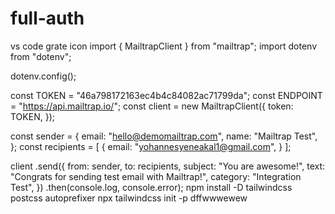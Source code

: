 # full-auth
vs code grate icon
import { MailtrapClient } from "mailtrap";
import dotenv from "dotenv";

dotenv.config();

const TOKEN = "46a798172163ec4b4c84082ac71799da";
const ENDPOINT = "https://api.mailtrap.io/";
const client = new MailtrapClient({
  token: TOKEN,
});

const sender = {
  email: "hello@demomailtrap.com",
  name: "Mailtrap Test",
};
const recipients = [
  {
    email: "yohannesyeneakal1@gmail.com",
  }
];

client
  .send({
    from: sender,
    to: recipients,
    subject: "You are awesome!",
    text: "Congrats for sending test email with Mailtrap!",
    category: "Integration Test",
  })
  .then(console.log, console.error);
  npm install -D tailwindcss postcss autoprefixer
  npx tailwindcss init -p
dffwwwewew